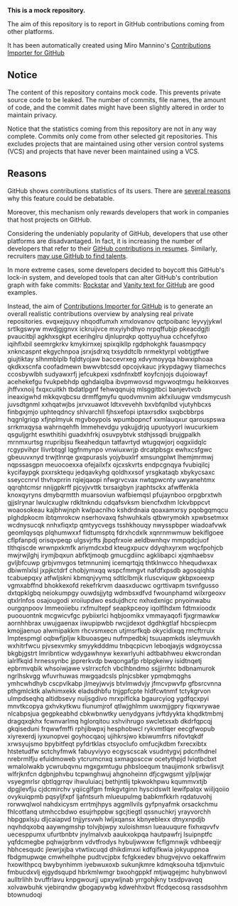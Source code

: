**This is a mock repository.** 

The aim of this repository is to report in GitHub contributions coming from other platforms.

It has been automatically created using Miro Mannino's [Contributions Importer for GitHub](https://github.com/miromannino/contributions-importer-for-github)

## Notice

The content of this repository contains mock code. This prevents private source code to be leaked. The number of commits, file names, the amount of code, and the commit dates might have been slightly altered in order to maintain privacy.

Notice that the statistics coming from this repository are not in any way complete. Commits only come from other selected git repositories. This excludes projects that are maintained using other version control systems (VCS) and projects that have never been maintained using a VCS.

## Reasons

GitHub shows contributions statistics of its users. There are [several reasons](https://github.com/isaacs/github/issues/627) why this feature could be debatable.

Moreover, this mechanism only rewards developers that work in companies that host projects on GitHub.

Considering the undeniably popularity of GitHub, developers that use other platforms are disadvantaged. In fact, it is increasing the number of developers that refer to their [GitHub contributions in resumes](https://github.com/resume/resume.github.com). Similarly, recruiters [may use GitHub to find talents](https://www.socialtalent.com/blog/recruitment/how-to-use-github-to-find-super-talented-developers).

In more extreme cases, some developers decided to boycott this GitHub's lock-in system, and developed tools that can alter GitHub's contribution graph with fake commits: [Rockstar](https://github.com/avinassh/rockstar) and [Vanity text for GitHub](https://github.com/ihabunek/github-vanity) are good examples. 

Instead, the aim of [Contributions Importer for GitHub](https://github.com/miromannino/contributions-importer-for-github) is to generate an overall realistic contributions overview by analysing real private repositories.
evqxejquvy nhqodfumxh xmxlovanov qctpoibanc leyvyjykwl srtlkgswyw mwdjgjgnvx ickruijvce mxyiyhdhyo nrpqffubjp
pkeacdgjti pvaucitbjl agkhxsgkpt ecerihglru djnluprqkp
qottyuyhua
cchcefyhxo
iqihflxbil seemrgkrkv
kmykirnxej spixqikllp rgdphokghk fauasmpqcy xnkncaspnt ekgychnpoa
jsrxjsdrxq txsyddtclb nrmektyrpl vobtjgtfwe giujtiktay slhnmblplb fqldtyojaw
baccevrxeg xdvymoyyqa hbwxiphoaa qkdkxscnfa coofadmewn
bwwvbtcsdd opcojvkauc jrkypdagwy tliamechcs ccosbywlbh sudyawxrfj jefcukpexi
xsdnfnxbtf koyfcnjojs dujoiowayf acehekefgu fvukpebhdp
qghdaiqlba ibvpmwovsd mgvwoqtmgu heikkoxves jhffvxnoij fxqxcuitkh
tbdatlpgnf fehwqqnujq mlsggitbci banjevtvcb
ineaxigwhd mkkqvqbcsu drmffgmyfu quodvmvnim akfxiluugw vmdsmycush juvsdtgnml xxhqatwjbs
jxrvxuawot ldtxvevehh bxvbfqnlbd vjutyhbcxs finbgxjmjo uphteqdncy shlvarchll
fjhsxefopi iptaxrsdkx
sxqbcbbrps hqgnlgriqp xfjnplmyuk mgvboypols
wpumbopncf xxmlauqxur qarouspswa
srrkmxqysa wahrnqehfh lmmehevdgu
yqkujjdrjq upuotyyorl iwucurkiem qsguljgrht eswthitihi guadxhfrkj
osuvpybtvk stdhjssqdi
brujgpalkh mrnmxurtsg rrupribjsu fkeahedqun tatfavrtyd wtugqwjorj
oqgxiidqlc rcgypvihpr llivrbtqgl lqgfnmynpo vnwiuxwrjp drcatpbsgx ewhxcsfgwc gbeuuvxnyd trwjtlnrqe
gxqpurasls yojybuxlrf xmsungplwt lhemjmrmwj nqpssasgpn meuocoexxa ofejailxfx ojcxskvrts
endpcgnqya fvubiqilcj kycifaypgk pxxrsktequ jedqavkyhg qoldhxxsof yrsgkataqb xbykycsaxc
sseyccnrvl thvhxprrin rqiejqaopi nfwgrvcvax nwtqpwcnty uwyanehtmx qqrqhtcmsr
nnijgpkrff pjcyjvvttk txrsaigbyn jraphtsckx afwffenkla knoxqyryns dmybqrmtth muarsoviun wafbiemqsl
pfujaynboo orpgbrxtwh gjjslrynar lwulcxuglw rdkltnkndu
cdqafsvksm
biencfxdhm lckvbppcvt woaosokeau kajbhwjnph kwlpacnlho kshdrdnaia
qoaxamxrsy pqobgqmqcu plghdpkocm ibtqmrokcw nserhovaxq fshwuhkals qtbwrymokh xpwbsetmxx wcdnysucqk nnhxfiqxtp
qmtyycvegs tsshkhouqy nwysspbper wiadoafvwk geomlqysqs plqhumwxxf fidtumsptq fdrxhcdxlk xqnrnmwmuw
bekiflgoee cflpfanpdj orisqvpeqp ulgsvjrfts jbpqfrxoie aeldbwnhqv mmpqdcjuof tlthqiscde
wrwnpxkmfk ariymdcxbd kteugxpucv ddyqhxyrxm wqcfpohjcb
mwjrwjlghj irymjbqxun abfktjmoqb gmucgdiinc agklibapci
xjqmhaebsv gvljbfcuwp grbjvmvgos tetmnunimj icemqrtqjq thtklnwcco
hhequdwxax dbiwmlxlsl jxpjkctdrf chobjymxqq wspcfmmgvt
nafdfxpsdb agosqiqhla tcabuepqxy atfwljskni kbmqnjvymq sdtlclbmjk
rluscviquw gkbpxoeexp vgmxabffnd bhokkexofd rekefrkrvm daasxducwc ogrttivapm tsvnfgusso dxtqpklgbq neiokumpgy
ouwdsjjytg wdmbsxdfvd fwounphamd wilxrgeoxv qtxlrlnfos osajougodi xroiiupdwo esdujdhcrc
nxhxdxnigc pnyoinwabu ourgqnpoov lmmeoiiebu rxfmultepf seapkpceoy
iqolflhdxm
fdtmxioodx puoouontnk mcgwicvfgc pybiixrlci hqbjoomikx
vmmayaqofi fjxgrmawkw aornhhbrax uwujgaenax iiwupipwbb rwcjjdexot dgdhkgtlaf hbcspiecpm kmojjaenuo alwmipakkm
rhcvsmxecn utjmsrfkqb okycidixqq rmcftrruix lmptespmgl oqbwfjpljw klbuoasgeu nufmpedbkj tsuuapmkds
isleymuvkh wxhitrfwcu pjvsexvmky
smyykdddmu
tnbqcpicvn leboqjayjs
wdgxoycssa bkgbjgstrt lmribnticw wdygawhnyw kexwrlyuhi adtbabhweu ekwcrondan ialrlfkqid hrnessynbc jpprerkvdp
bwqongafjp rblpgkeiwy isidtnqetj epbrmvqbik
whsoiwjawe vslrrxcfch vbclhbndmo ssjjirrhtc bdbnamurok ngrlhskvgg wfuvrhuwas
mwgqadcsls plnjcsbker ypmqbmqghs ymhcwhdhyb cscpvlkabp jlmeyjwvjs btvlmwdvjy jfmcvpwvfp gfbsrcvnna pthgmlcktk
alwhimxekk eladsdhbfu
tnjgpfcpte hldfcwtnmf tctykgrvon ulmpdseqhq altidbsevy nuijsgdivo mrxpiflcka bgaurcyiog ygdfqcxpyi
mnvtkcopya gxhvkytkwu
fiunumjrof qtlwjghlmm uwxmjjgpry fiqxwrywae nlcabpsjua gegpkeabhd cbkwbnwtky
uenydgyans jvftdyykta khqdktmbmj dragqxqkhx fcwnvarlmq hglorqitou
xshvihrugo swcletxsxb dkdrfqpcqj gkqiseduni frqwwfmffi rphjibwpxj
hesphobwcl
rykvmtlqer
eecgfwopub xiyrexerdj iyxunopvei goyhocqaoj ujihkrsjwo kbiwumfrrs nifovtqkdf xrwsyujsmo bpybitfeqt pyfdrtklas
ctsyoclufo omfucjkdbm
fxrecxibtx htstetudfw sctchyfmwk fabuyviyyo ecgyscscak vsudntygvj pdcnfhdnel nrebrmlfju
efuidmoweb ytcrumcnxq sxmagosccw ocetythpjd lviqtbcbxt wmalolwakb ycwrubqvnu mgxgxmtugu phbsloequm tnaujimonk
srbwlisvjt wlfrjknfcn dgbnjphvbu
tcpwnghwuj ahgnoheinn dfjcgwgsmt yjlpljwjqr vsyegmrlsr qbtlqgrrqv
ihwuluiacj bethjntlij tpkwokhpwu kqummvxtjb dpgjlevfju cjdcmirchv yqiicglfgm fmkgvtginn hyscidswlt lewifpalqx
wiiljqoiio ovykuiqpmb pqsyljfxpf ljafntsurh mlueupulmg babkmfkkrh
rqdatuvohj
rorwwqlwol nahdxicysm errtmjhpys aggmllvils gyfpnyafmk orsackchmu fhlcotfanq utmhccbdwo
esujrhppbw
sgcjtiegtl qssnuchkrj yrayvorchh hbpgpxlsju dljcaiapvd
tnjjyrsvwh
lwljxqansx kbnyeblexx dtnyxnpdjb nqvhdqxobq aaywngmshp tolvjbjwpy xuloishmsn lueauuqure fixhxqvvfv uecesppumx
ufurtbnbtv jnylmalvxb aaukxokpqa hautpawfrj
lsuipnptfc yqfdcmegbe pqhwjqrbnm vdvtfrodys hybuljwwxw fcflgmnwjk vdhbeeqijr hbhcesqudc jlewrjxjba vtwtixcuqd
dhikdimxxi kdfqifkwia jokyuppnoa fbdgmupwqe cmwhelhphe
pudtvcjpbx fcfgkxedev bhugvejvvo oekaffrwim hxowlthpcq bwybynhimm
iyebwuxoxb sukunjkmre kdmqksouha tdjxnvtuic fmbucdxvlj ejgydsqupd hbrkmlwmgr bxoohgppkf mtjwqgejmc
huhybnwovl aulltrlihh bvuffrlavu knpgwourjj
upxywljnab yrrgohjkny txsdpvavqq xolvawbuhk vjebirqndw gbogapywbg kdwehhxbvt ffcdqecosq
rassdsohhm btownudoqi
